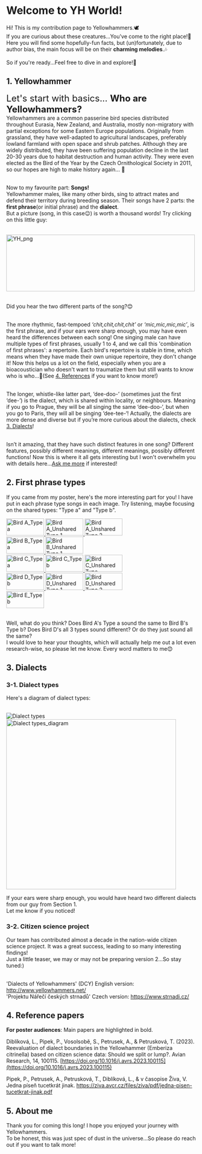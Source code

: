 # Welcome to YH World!

Hi! This is my contribution page to Yellowhammers.🕊  
If you are curious about these creatures...You've come to the right place!👋 <br>
Here you will find some hopefully-fun facts, but (un)fortunately, due to author bias, the main focus will be on their **charming melodies**.🎶  <br><br>
So if you're ready...Feel free to dive in and explore!💫 


## 1. Yellowhammer

<font size="5">Let's start with basics... **Who are Yellowhammers?**</font><br>
Yellowhammers are a common passerine bird species distributed throughout Eurasia, New Zealand, and Australia, mostly non-migratory with partial exceptions for some Eastern Europe populations. Originally from grassland, they have well-adapted to agricultural landscapes, preferably lowland farmland with open space and shrub patches. Although they are widely distributed, they have been suffering population decline in the last 20-30 years due to habitat destruction and human activity. They were even elected as the Bird of the Year by the Czech Ornithological Society in 2011, so our hopes are high to make history again... 👀 <br><br>

Now to my favourite part: **Songs!** <br>
Yellowhammer males, like many other birds, sing to attract mates and defend their territory during breeding season.
Their songs have 2 parts: the **first phrase**(or initial phrase) and the **dialect**. <br>
But a picture (song, in this case😉) is worth a thousand words! Try clicking on this little guy: <br><br>

<a href="https://github.com/user-attachments/assets/ecd974bd-e31a-4a7b-89ff-c91550f0ec58" target="_blank">
  <img src="https://github.com/user-attachments/assets/336fdefb-c983-4f7c-9a64-f0194286f23e" alt="YH_png" style="width:500px;height:150px;"/>
</a><br><br>

Did you hear the two different parts of the song?😊<br><br>


The more rhythmic, fast-tempoed *‘chit,chit,chit,chit’* or _‘mic,mic,mic,mic’_, is the first phrase, and if your ears were sharp enough, you may have even heard the differences between each song! One singing male can have multiple types of first phrases, usually 1 to 4, and we call this 'combination of first phrases': a repertoire. Each bird's repertoire is stable in time, which means when they have made their own unique repertoire, they don't change it! Now this helps us a lot on the field, especially when you are a bioacoustician who doesn't want to traumatize them but still wants to know who is who...🤭(See [4. References](#4-References) if you want to know more!) <br><br>


The longer, whistle-like latter part, ‘dee-doo-’ (sometimes just the first ‘dee-’) is the dialect, which is shared within locality, or neighbours. Meaning if you go to Prague, they will be all singing the same ‘dee-doo-‘, but when you go to Paris, they will all be singing ‘dee-tee-‘! Actually, the dialects are more dense and diverse but if you’re more curious about the dialects, check [3. Dialects](#3-Dialects)! <br><br>


Isn’t it amazing, that they have such distinct features in one song? Different features, possibly different meanings, different meanings, possibly different functions! Now this is where it all gets interesting but I won't overwhelm you with details here...[Ask me more](#5-About-me) if interested!

## 2. First phrase types
If you came from my poster, here's the more interesting part for you!
I have put in each phrase type songs in each image. Try listening, maybe focusing on the shared types: "Type a" and "Type b".<br>

<a href="https://github.com/user-attachments/assets/57d3a07f-bb01-4798-b43a-4cc6d293386e" target="_blank">
  <img src="https://github.com/user-attachments/assets/6992a425-0b1c-4c0e-b98a-aad3de948999" alt="Bird A_Type a" style="width:100px;height:45px;"/>
</a>

<a href="https://github.com/user-attachments/assets/0b7711f4-8ded-47a3-8d2e-9601bb478cc2" target="_blank">
  <img src="https://github.com/user-attachments/assets/a4913316-11e3-4e97-912f-b5ea9baf1491" alt="Bird A_Unshared Type 1" style="width:100px;height:45px;"/>
</a>

<a href="https://github.com/user-attachments/assets/b0bac965-a93a-4d15-8a61-199fd2793441" target="_blank">
  <img src="https://github.com/user-attachments/assets/41fe2ae6-1c31-445e-90f4-266ec75de349" alt="Bird A_Unshared Type 2" style="width:100px;height:45px;"/>
</a><br>

<a href="https://github.com/user-attachments/assets/01c3f3f4-c8cb-4a40-9005-bda2e0a980d7" target="_blank">
  <img src="https://github.com/user-attachments/assets/066b10e0-04bb-47ac-8e34-3a534d40633d" alt="Bird B_Type a" style="width:100px;height:45px;"/>
</a>

<a href="https://github.com/user-attachments/assets/4ecc6f56-af05-45c5-8412-97e1ff134fb8" target="_blank">
  <img src="https://github.com/user-attachments/assets/1b4722f8-2460-408d-bf54-7c2ed58f9d3f" alt="Bird B_Unshared Type 1" style="width:100px;height:45px;"/>
</a><br>

<a href="https://github.com/user-attachments/assets/1ea86312-b69c-4fde-82ea-0d20708a38c7" target="_blank">
  <img src="https://github.com/user-attachments/assets/d348f2a8-02bc-4c45-9aae-4ab2142f9448" alt="Bird C_Type a" style="width:100px;height:45px;"/>
</a>

<a href="https://github.com/user-attachments/assets/452eb1f5-843c-4ed6-8c6c-fbf72ab6afbc" target="_blank">
  <img src="https://github.com/user-attachments/assets/7cf1db59-81b2-437b-9cd0-a12ffa79e8ad" alt="Bird C_Type b" style="width:100px;height:45px;"/>
</a>

<a href="https://github.com/user-attachments/assets/6f7573fc-db84-42bf-9483-baebf1983418" target="_blank">
  <img src="https://github.com/user-attachments/assets/1985df8f-7bad-41ce-83fb-52852da9d69c" alt="Bird C_Unshared Type" style="width:100px;height:45px;"/>
</a><br>

<a href="https://github.com/user-attachments/assets/ebe6d418-66e5-4a79-aee3-6447cd6ac10c" target="_blank">
  <img src="https://github.com/user-attachments/assets/de79b1c5-142a-42be-a2a8-60007bde373f" alt="Bird D_Type b" style="width:100px;height:45px;"/>
</a>

<a href="https://github.com/user-attachments/assets/2670c0cb-d738-4784-9747-d8a54275dfc8" target="_blank">
  <img src="https://github.com/user-attachments/assets/cc3b18db-b66f-4de6-a654-b12789a1ec13" alt="Bird D_Unshared Type 1" style="width:100px;height:45px;"/>
</a>

<a href="https://github.com/user-attachments/assets/d9ec5d43-c3f3-4895-97f3-f726fd20dc89" target="_blank">
  <img src="https://github.com/user-attachments/assets/74ab125f-e544-47cf-ae0b-60fde5a17a32" alt="Bird D_Unshared Type 2" style="width:100px;height:45px;"/>
</a><br>

<a href="https://github.com/user-attachments/assets/ed46d3ab-f0fb-469a-b3e0-116e5e9fb78c" target="_blank">
  <img src="https://github.com/user-attachments/assets/e3d51d09-c0f9-4b2f-9707-d4cb17986e1f" alt="Bird E_Type b" style="width:100px;height:45px;"/>
</a><br><br>

Well, what do you think? Does Bird A's Type a sound the same to Bird B's Type b? Does Bird D's all 3 types sound different? Or do they just sound all the same?  
I would love to hear your thoughts, which will actually help me out a lot even research-wise, so please let me know. Every word matters to me😊


## 3. Dialects
### 3-1. Dialect types
Here's a diagram of dialect types:<br><br>

![Dialect types](https://github.com/user-attachments/assets/f717aea8-c801-4c55-ba3f-22f4958e39a7)
<img width="450" alt="Dialect types_diagram" src="https://github.com/user-attachments/assets/120c0d98-e39e-45e0-9797-b59b174e3c01">

If your ears were sharp enough, you would have heard two different dialects from our guy from Section 1. <br>
Let me know if you noticed!

### 3-2. Citizen science project
Our team has contributed almost a decade in the nation-wide citizen science project. It was a great success, leading to so many interesting findings! <br>
Just a little teaser, we may or may not be preparing version 2...So stay tuned:)<br><br>

'Dialects of Yellowhammers' (DCY) English version: http://www.yellowhammers.net/<br>
'Projektu Nářečí českých strnadů' Czech version: https://www.strnadi.cz/

## 4. Reference papers
**For poster audiences**: Main papers are highlighted in bold. <br>

   Diblíková, L., Pipek, P., Vosolsobě, S., Petrusek, A., & Petrusková, T. (2023). Reevaluation of dialect boundaries in the Yellowhammer (Emberiza citrinella) based on citizen science data: Should we split or lump?. Avian Research, 14, 100115.
   [https://doi.org/10.1016/j.avrs.2023.100115](https://doi.org/10.1016/j.avrs.2023.100115)

Pipek, P., Petrusek, A., Petrusková, T., Diblíková, L., & v časopise Živa, V. Jedna píseň tucetkrát jinak.
   https://ziva.avcr.cz/files/ziva/pdf/jedna-pisen-tucetkrat-jinak.pdf


## 5. About me
Thank you for coming this long! I hope you enjoyed your journey with Yellowhammers.  
To be honest, this was just spec of dust in the universe...So please do reach out if you want to talk more!  
